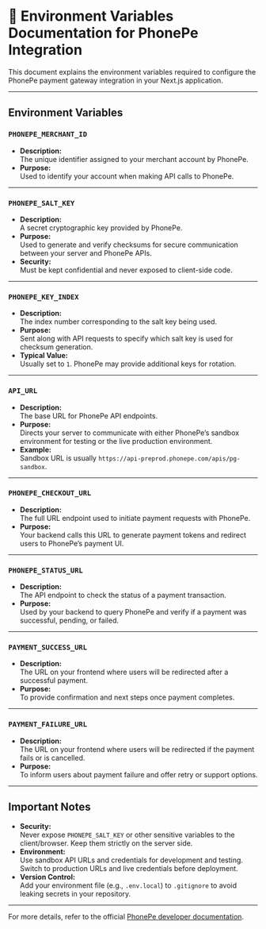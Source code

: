# 📄 Environment Variables Documentation for PhonePe Integration

This document explains the environment variables required to configure the PhonePe payment gateway integration in your Next.js application.

---

## Environment Variables

### `PHONEPE_MERCHANT_ID`
- **Description:**  
  The unique identifier assigned to your merchant account by PhonePe.  
- **Purpose:**  
  Used to identify your account when making API calls to PhonePe.

---

### `PHONEPE_SALT_KEY`
- **Description:**  
  A secret cryptographic key provided by PhonePe.  
- **Purpose:**  
  Used to generate and verify checksums for secure communication between your server and PhonePe APIs.  
- **Security:**  
  Must be kept confidential and never exposed to client-side code.

---

### `PHONEPE_KEY_INDEX`
- **Description:**  
  The index number corresponding to the salt key being used.  
- **Purpose:**  
  Sent along with API requests to specify which salt key is used for checksum generation.  
- **Typical Value:**  
  Usually set to `1`. PhonePe may provide additional keys for rotation.

---

### `API_URL`
- **Description:**  
  The base URL for PhonePe API endpoints.  
- **Purpose:**  
  Directs your server to communicate with either PhonePe’s sandbox environment for testing or the live production environment.  
- **Example:**  
  Sandbox URL is usually `https://api-preprod.phonepe.com/apis/pg-sandbox`.

---

### `PHONEPE_CHECKOUT_URL`
- **Description:**  
  The full URL endpoint used to initiate payment requests with PhonePe.  
- **Purpose:**  
  Your backend calls this URL to generate payment tokens and redirect users to PhonePe’s payment UI.

---

### `PHONEPE_STATUS_URL`
- **Description:**  
  The API endpoint to check the status of a payment transaction.  
- **Purpose:**  
  Used by your backend to query PhonePe and verify if a payment was successful, pending, or failed.

---

### `PAYMENT_SUCCESS_URL`
- **Description:**  
  The URL on your frontend where users will be redirected after a successful payment.  
- **Purpose:**  
  To provide confirmation and next steps once payment completes.

---

### `PAYMENT_FAILURE_URL`
- **Description:**  
  The URL on your frontend where users will be redirected if the payment fails or is cancelled.  
- **Purpose:**  
  To inform users about payment failure and offer retry or support options.

---

## Important Notes
- **Security:**  
  Never expose `PHONEPE_SALT_KEY` or other sensitive variables to the client/browser. Keep them strictly on the server side.  
- **Environment:**  
  Use sandbox API URLs and credentials for development and testing. Switch to production URLs and live credentials before deployment.  
- **Version Control:**  
  Add your environment file (e.g., `.env.local`) to `.gitignore` to avoid leaking secrets in your repository.

---

For more details, refer to the official [PhonePe developer documentation](https://developer.phonepe.com/).
